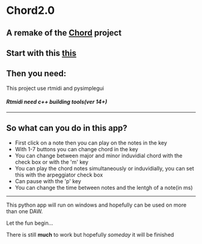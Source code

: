 # Chord2.0
## A remake of the [Chord](https://github.com/larzeitlin/Chord) project

Start with this [this](https://github.com/AhmadMoussa/Python-Midi-Ableton/blob/master/Readme.md)
---
## Then you need:

This project use rtmidi and pysimplegui

#### *Rtmidi need c++ building tools(ver 14+)*
---
## So what can you do in this app?
- First click on a note then you can play on the notes in the key
- With 1-7 buttons you can change chord in the key
- You can change between major and minor induvidial chord with the check box or with the 'm' key
- You can play the chord notes simultaneously or induvidially, you can set this with the arpeggiator check box
- Can pause with the 'p' key
- You can change the time between notes and the lentgh of a note(in ms)

---

This python app will run on windows and hopefully can be used on more than one DAW.

Let the fun begin...

There is still **much** to work but hopefully *someday* it will be finished
